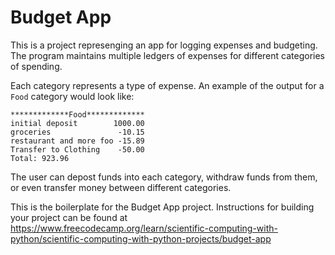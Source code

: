 # Budget App

This is a project represenging an app for logging expenses and budgeting. The program maintains multiple ledgers of expenses for different categories of spending.

Each category represents a type of expense. An example of the output for a `Food` category would look like:

    *************Food*************
    initial deposit        1000.00
    groceries               -10.15
    restaurant and more foo -15.89
    Transfer to Clothing    -50.00
    Total: 923.96

 The user can depost funds into each category, withdraw funds from them, or even transfer money between different categories.





This is the boilerplate for the Budget App project. Instructions for building your project can be found at https://www.freecodecamp.org/learn/scientific-computing-with-python/scientific-computing-with-python-projects/budget-app
